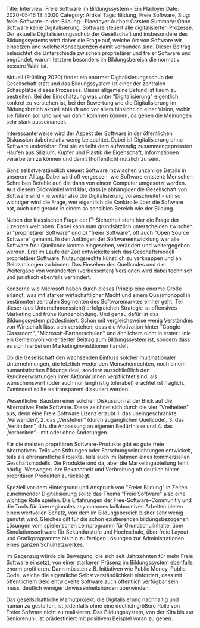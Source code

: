 Title: Interview: Freie Software im Bildungssystem - Ein Plädoyer
Date: 2020-05-16 13:40:00
Category: Artikel
Tags: Bildung, Freie Software,
Slug: freie-Software-in-der-Bildung--Plaedoyer
Author: Carsten
Summary: Ohne Software keine Digitalisierung. Software steuert alle digitalisierten Prozesse. Der aktuelle Digitalisierungsschub der Gesellschaft und insbesondere des Bildungssystems wirft daher die Frage auf, welche Art von Software wir einsetzen und welche Konsequenzen damit verbunden sind. Dieser Beitrag beleuchtet die Unterschiede zwischen proprietärer und freier Software und begründet, warum letztere besonders im Bildungsbereich die normativ bessere Wahl ist.

Aktuell (Frühling 2020) findet ein enormer Digitalisierungsschub der Gesellschaft statt und das Bildungssystem ist einer der zentralen Schauplätze dieses Prozesses. Dieser allgemeine Befund ist kaum zu bestreiten. Bei der Einschätzung was unter "Digitalisierung" eigentlich konkret zu verstehen ist, bei der Bewertung wie die Digitalisierung im Bildungsbreich aktuell abläuft und vor allem hinsichtlich einer Vision, wohin sie führen soll und wie wir dahin kommen können, da gehen die Meinungen sehr stark ausseinander.

Interessanterweise wird der Aspekt der Software in der öffentlichen Diskussion dabei relativ wenig beleuchtet. Dabei ist Digitalisierung ohne Software undenkbar. Erst sie verleiht dem aufwendig zusammengepressten Haufen aus Silizium, Kupfer und Plastik die Eigenschaft, Informationen verarbeiten zu können und damit (hoffentlich) nützlich zu sein.

Ganz selbstverständlich steuert Software inzwischen unzählige Details in unserem Alltag. Dabei wird oft vergessen, wie Software entsteht: Menschen Schreiben Befehle auf, die dann von einem Computer umgesetzt werden. Aus diesem Blickwinkel wird klar, dass je abhängiger die Gesellschaft von Software wird - je weiter also die Digitalisierung voranschreitet - um so wichtiger wird die Frage, wer eigentlich die Konktrolle über die Software hat, auch und gerade in einem so sensiblen Bereich wie der Bildung.

Neben der klassischen Frage der IT-Sicherheit steht hier die Frage der Lizenzen weit oben. Dabei kann man grundsätzlich unterscheiden zwischen a) "proprietärer Software" und b) "freier Software", oft auch "Open Source Software" genannt. In den Anfängen der Softwareentwicklung war alle Software frei: Quellcode konnte eingesehen, verändert und weitergegeben werden. Erst im Laufe der Zeit entwickelte sich das Geschäftsmodell proprietärer Software, Nutzungsrechte künstlich zu verknappen und an Geldzahlungen zu binden. Das Einsehen des Quellcodes und die Weitergabe von veränderten (verbesserten) Versionen wird dabei technisch und juristisch ebenfalls verhindert.

Konzerne wie Microsoft haben durch dieses Prinzip eine enorme Größe erlangt, was mit starker wirtschaftlicher Macht und einem Quasimonopol in bestimmten zentralen Segmenten des Softwaremarktes einher geht. Teil dieser (aus Unternehmenssicht) erfolgreichen Strategie ist offensives Marketing und frühe Kundenbindung. Und genau dafür ist das Bildungssystem prädestiniert. Schon mit vergleichsweise wenig Verständnis von Wirtschaft lässt sich verstehen, dass die Motivation hinter "Google-Classroom", "Microsoft-Partnerschulen" und ähnlichem nicht in erster Linie ein Gemeinwohl-orientierter Beitrag zum Bildungssystem ist, sondern dass es sich hierbei um Marketinginvestitionen handelt.

Ob die Gesellschaft den wachsenden Einfluss solcher multinationaler Unternehmungen, die letztlich weder den Menschenrechten, noch einem humanistischen Bildungsideal, sondern ausschließlich den Renditeerwartungen ihrer Aktionär:innen verpflichtet sind, als wünschenswert (oder auch nur langfristig tolerabel) erachtet ist fraglich. Zumindest sollte es transparent diskutiert werden.

Wesentlicher Baustein einer solchen Diskussion ist der Blick auf die Alternative: Freie Software. Diese zeichnet sich durch die vier "Vreiheiten" aus, denn eine Freie Software Lizenz erlaubt 1. das uneingeschränkte „Verwenden“, 2. das „Verstehen“ (durch zugänglichen Quellcode), 3. das „Verändern“, d.h. die Anpassung an eigenen Bedürfnisse und 4. das „Verbreiten“ - mit oder ohne Änderungen.

Für die meisten propritären Software-Produkte gibt es gute freie Alternativen. Teils von Stiftungen oder Forschungseinrichtungen entwickelt, teils als ehrenamtliche Projekte, teils auch im Rahmen eines kommerziellen Geschäftsmodells. Die Produkte sind da, aber die Marketingabteilung fehlt häufig. Weswegen ihre Bekanntheit und Verbreitung oft deutlich hinter propritären Produkten zurückliegt.

Speziell vor dem Hintergrund und Anspruch von "Freier Bildung" in Zeiten zunehmender Digitalisierung sollte das Thema "Freie Software" also eine wichtige Rolle spielen. Die Erfahrungen der Free-Software-Communitiy und die Tools für überregionales asynchrones kollaboratives Arbeiten bieten einen wertvollen Schatz, von dem im Bildungsbereich bisher sehr wenig genutzt wird. Gleiches gilt für die schon existierenden bildungsbezogenen Lösungen vom spielerischen Lernprogramm für Grundschulinhalte, über Simulationssoftware für Sekundarstufe und Hochschule, über freie Layout- und Grafikprogramme bis hin zu fertigen Lösungen zur Administrationen eines ganzen Schulnetzwerkes.

Im Gegenzug würde die Bewegung, die sich seit Jahrzehnten für mehr Freie Software einsetzt, von einer stärkeren Präsenz im Bildungssystem ebenfalls enorm profitieren. Dann müssten z.B. Initiativen wie Public Money, Public Code, welche die eigentliche Selbstverständlichkeit einfordert, dass mit öffentlichem Geld entwickelte Software auch öffentlich verfügbar sein muss, deutlich weniger Unwissenheitshürden überwinden.

Das gesellschaftliche Mamutprojekt, die Digitalisierung nachhaltig und human zu gestalten, ist jedenfalls ohne eine deutlich größere Rolle von Freier Sofware nicht zu realisieren. Das Bildungssystem, von der Kita bis zur Seniorenuni, ist prädestiniert mit positivem Beispiel voran zu gehen.
